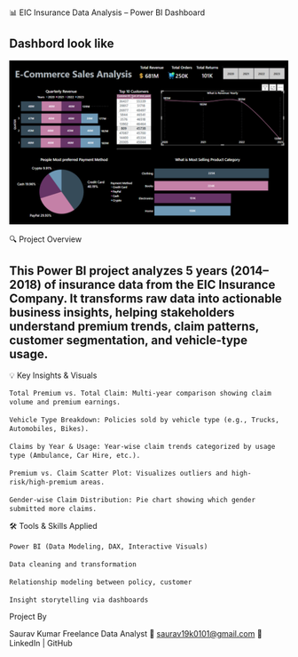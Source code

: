 📊 EIC Insurance Data Analysis – Power BI Dashboard

## Dashbord look like

![logo](https://github.com/saurav190101/E_commerce-SQL/blob/main/Screenshot%202025-05-08%20133445.png)


🔍 Project Overview

## This Power BI project analyzes 5 years (2014–2018) of insurance data from the EIC Insurance Company. It transforms raw data into actionable business insights, helping stakeholders understand premium trends, claim patterns, customer segmentation, and vehicle-type usage.
💡 Key Insights & Visuals

    Total Premium vs. Total Claim: Multi-year comparison showing claim volume and premium earnings.

    Vehicle Type Breakdown: Policies sold by vehicle type (e.g., Trucks, Automobiles, Bikes).

    Claims by Year & Usage: Year-wise claim trends categorized by usage type (Ambulance, Car Hire, etc.).

    Premium vs. Claim Scatter Plot: Visualizes outliers and high-risk/high-premium areas.

    Gender-wise Claim Distribution: Pie chart showing which gender submitted more claims.


🛠 Tools & Skills Applied

    Power BI (Data Modeling, DAX, Interactive Visuals)

    Data cleaning and transformation

    Relationship modeling between policy, customer

    Insight storytelling via dashboards



Project By

Saurav Kumar
Freelance Data Analyst
📧 saurav19k0101@gmail.com
🔗 LinkedIn | GitHub
